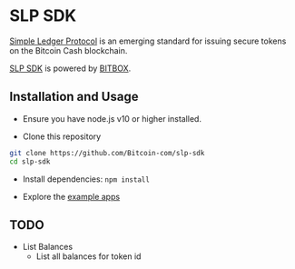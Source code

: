 # SLP SDK

[Simple Ledger Protocol](https://simpleledger.cash) is an emerging standard for issuing secure tokens on the Bitcoin Cash blockchain.

[SLP SDK](https://developer.bitcoin.com/slp) is powered by [BITBOX](https://developer.bitcoin.com/bitbox).

## Installation and Usage
- Ensure you have node.js v10 or higher installed.

- Clone this repository
```bash
git clone https://github.com/Bitcoin-com/slp-sdk
cd slp-sdk
```

- Install dependencies: `npm install`

- Explore the [example apps](examples)

## TODO

- List Balances
  - List all balances for token id
